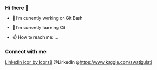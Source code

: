 ### Hi there 👋


- 🔭 I’m currently working on Git Bash
- 🌱 I’m currently learning Git

- 📫 How to reach me: ...

### Connect with me:
[<a href="https://icons8.com/icon/3869/linkedin">LinkedIn icon by Icons8</a>](https://www.linkedin.com/in/iamswatigulati/)
@LinkedIn @https://www.kaggle.com/swatigulati
